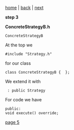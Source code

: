 [home](./page01.md) | [back](./page03.md) | [next](./page03.md)

**step 3**

**ConcreteStrategyB.h**
```
ConcreteStrategyB
```
At the top we
```
#include "Strategy.h"
```
for our class
```
class ConcreteStrategyB {  };
```
We extend it with
```
 : public Strategy
```
For code we have
```
public:
void execute() override;
```

[page 5](./page05.md)
